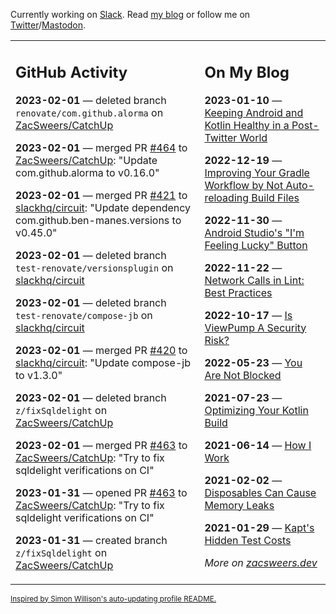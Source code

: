Currently working on [Slack](https://slack.com/). Read [my blog](https://zacsweers.dev/) or follow me on [Twitter](https://twitter.com/ZacSweers)/[Mastodon](https://hachyderm.io/@ZacSweers).

<table><tr><td valign="top" width="60%">

## GitHub Activity
<!-- githubActivity starts -->
**2023-02-01** — deleted branch `renovate/com.github.alorma` on [ZacSweers/CatchUp](https://github.com/ZacSweers/CatchUp)

**2023-02-01** — merged PR [#464](https://github.com/ZacSweers/CatchUp/pull/464) to [ZacSweers/CatchUp](https://github.com/ZacSweers/CatchUp): "Update com.github.alorma to v0.16.0"

**2023-02-01** — merged PR [#421](https://github.com/slackhq/circuit/pull/421) to [slackhq/circuit](https://github.com/slackhq/circuit): "Update dependency com.github.ben-manes.versions to v0.45.0"

**2023-02-01** — deleted branch `test-renovate/versionsplugin` on [slackhq/circuit](https://github.com/slackhq/circuit)

**2023-02-01** — deleted branch `test-renovate/compose-jb` on [slackhq/circuit](https://github.com/slackhq/circuit)

**2023-02-01** — merged PR [#420](https://github.com/slackhq/circuit/pull/420) to [slackhq/circuit](https://github.com/slackhq/circuit): "Update compose-jb to v1.3.0"

**2023-02-01** — deleted branch `z/fixSqldelight` on [ZacSweers/CatchUp](https://github.com/ZacSweers/CatchUp)

**2023-02-01** — merged PR [#463](https://github.com/ZacSweers/CatchUp/pull/463) to [ZacSweers/CatchUp](https://github.com/ZacSweers/CatchUp): "Try to fix sqldelight verifications on CI"

**2023-01-31** — opened PR [#463](https://github.com/ZacSweers/CatchUp/pull/463) to [ZacSweers/CatchUp](https://github.com/ZacSweers/CatchUp): "Try to fix sqldelight verifications on CI"

**2023-01-31** — created branch `z/fixSqldelight` on [ZacSweers/CatchUp](https://github.com/ZacSweers/CatchUp)
<!-- githubActivity ends -->
</td><td valign="top" width="40%">

## On My Blog
<!-- blog starts -->
**2023-01-10** — [Keeping Android and Kotlin Healthy in a Post-Twitter World](https://www.zacsweers.dev/keeping-android-healthy/)

**2022-12-19** — [Improving Your Gradle Workflow by Not Auto-reloading Build Files](https://www.zacsweers.dev/improving-your-workflow-by-not-auto-reloading-build-files/)

**2022-11-30** — [Android Studio's "I'm Feeling Lucky" Button](https://www.zacsweers.dev/android-studios-im-feeling-lucky-button/)

**2022-11-22** — [Network Calls in Lint: Best Practices](https://www.zacsweers.dev/network-calls-in-lint-best-practices/)

**2022-10-17** — [Is ViewPump A Security Risk?](https://www.zacsweers.dev/is-viewpump-a-security-risk/)

**2022-05-23** — [You Are Not Blocked](https://www.zacsweers.dev/you-are-not-blocked/)

**2021-07-23** — [Optimizing Your Kotlin Build](https://www.zacsweers.dev/optimizing-your-kotlin-build/)

**2021-06-14** — [How I Work](https://www.zacsweers.dev/how-i-work/)

**2021-02-02** — [Disposables Can Cause Memory Leaks](https://www.zacsweers.dev/disposables-can-cause-memory-leaks/)

**2021-01-29** — [Kapt's Hidden Test Costs](https://www.zacsweers.dev/kapts-hidden-test-costs/)
<!-- blog ends -->
_More on [zacsweers.dev](https://zacsweers.dev/)_
</td></tr></table>

<sub><a href="https://simonwillison.net/2020/Jul/10/self-updating-profile-readme/">Inspired by Simon Willison's auto-updating profile README.</a></sub>
